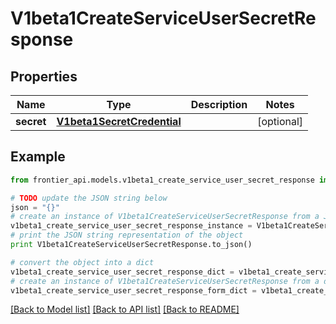 # V1beta1CreateServiceUserSecretResponse


## Properties
Name | Type | Description | Notes
------------ | ------------- | ------------- | -------------
**secret** | [**V1beta1SecretCredential**](V1beta1SecretCredential.md) |  | [optional] 

## Example

```python
from frontier_api.models.v1beta1_create_service_user_secret_response import V1beta1CreateServiceUserSecretResponse

# TODO update the JSON string below
json = "{}"
# create an instance of V1beta1CreateServiceUserSecretResponse from a JSON string
v1beta1_create_service_user_secret_response_instance = V1beta1CreateServiceUserSecretResponse.from_json(json)
# print the JSON string representation of the object
print V1beta1CreateServiceUserSecretResponse.to_json()

# convert the object into a dict
v1beta1_create_service_user_secret_response_dict = v1beta1_create_service_user_secret_response_instance.to_dict()
# create an instance of V1beta1CreateServiceUserSecretResponse from a dict
v1beta1_create_service_user_secret_response_form_dict = v1beta1_create_service_user_secret_response.from_dict(v1beta1_create_service_user_secret_response_dict)
```
[[Back to Model list]](../README.md#documentation-for-models) [[Back to API list]](../README.md#documentation-for-api-endpoints) [[Back to README]](../README.md)


